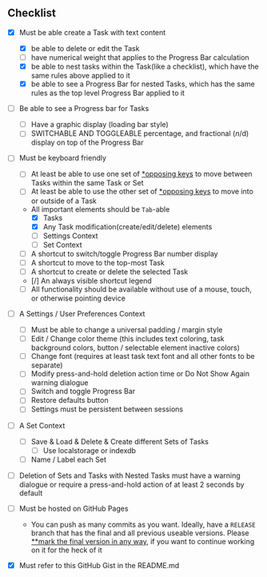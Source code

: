 ## Checklist

- [x] Must be able create a Task with text content
  - [x] be able to delete or edit the Task  
  - [ ] have numerical weight that applies to the Progress Bar calculation
  - [x] be able to nest tasks within the Task(like a checklist), which have the same rules above applied 
  to it
  - [x] be able to see a Progress Bar for nested Tasks, which has the same rules as the top level Progress Bar applied to it

- [ ] Be able to see a Progress bar for Tasks
  - [ ] Have a graphic display (loading bar style)  
  - [ ] SWITCHABLE AND TOGGLEABLE percentage, and fractional ($n/$d) display on top of the Progress Bar

- [ ] Must be keyboard friendly  
  - [ ] At least be able to use one set of [\*opposing keys](#footer) to move between Tasks within the same Task or Set
  - [ ] At least be able to use the other set of [\*opposing keys](#footer) to move into or outside of a Task
  - All important elements should be `Tab`-able
    - [x] Tasks
    - [x] Any Task modification(create/edit/delete) elements
    - [ ] Settings Context
    - [ ] Set Context
  - [ ] A shortcut to switch/toggle Progress Bar number display
  - [ ] A shortcut to move to the top-most Task
  - [ ] A shortcut to create or delete the selected Task
  - [/] An always visible shortcut legend
  - [ ] All functionality should be available without use of a mouse, touch, or otherwise pointing device

- [ ] A Settings / User Preferences Context
  - [ ] Must be able to change a universal padding / margin style
  - [ ] Edit / Change color theme (this includes text coloring, task background colors, button / selectable element inactive colors)
  - [ ] Change font (requires at least task text font and all other fonts to be separate)
  - [ ] Modify press-and-hold deletion action time or Do Not Show Again warning dialogue
  - [ ] Switch and toggle Progress Bar 
  - [ ] Restore defaults button
  - [ ] Settings must be persistent between sessions

- [ ] A Set Context
  - [ ] Save & Load & Delete & Create different Sets of Tasks
    - [ ] Use localstorage or indexdb
  - [ ] Name / Label each Set

- [ ] Deletion of Sets and Tasks with Nested Tasks must have a warning dialogue or require a press-and-hold action of at least 2 seconds by default

- [ ] Must be hosted on GitHub Pages  
  - You can push as many commits as you want. Ideally, have a `RELEASE` branch that has the final and all previous useable versions. Please [\*\*mark the final version in any way](#footer), if you want to continue working on it for the heck of it
- [x] Must refer to this GitHub Gist in the README.md 
